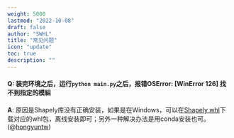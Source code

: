 ```yaml
---
weight: 5000
lastmod: "2022-10-08"
draft: false
author: "SWHL"
title: "常见问题"
icon: "update"
toc: true
description: ""
---
```


#### Q: 装完环境之后，运行`python main.py`之后，报错**OSError: [WinError 126] 找不到指定的模組**
**A**: 原因是Shapely库没有正确安装，如果是在Windows，可以在[Shapely whl](https://www.lfd.uci.edu/~gohlke/pythonlibs/#shapely)下载对应的whl包，离线安装即可；另外一种解决办法是用conda安装也可。(@[hongyuntw](https://github.com/hongyuntw))
